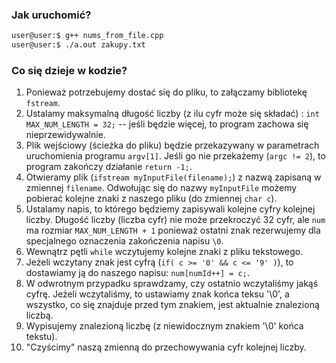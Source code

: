 ### Jak uruchomić?

```sh
user@user:$ g++ nums_from_file.cpp
user@user:$ ./a.out zakupy.txt
```

### Co się dzieje w kodzie?

1. Ponieważ potrzebujemy dostać się do pliku, to załączamy bibliotekę `fstream`.
2. Ustalamy maksymalną długość liczby (z ilu cyfr może się składać) : `int MAX_NUM_LENGTH = 32;` -- jeśli będzie więcej, to program zachowa się nieprzewidywalnie.
3. Plik wejściowy (ścieżka do pliku) będzie przekazywany w parametrach uruchomienia programu `argv[1]`. Jeśli go nie przekażemy (`argc != 2`), to program zakończy działanie `return -1;`.
4. Otwieramy plik (`ifstream myInputFile(filename);`) z nazwą zapisaną w zmiennej `filename`. Odwołując się do nazwy `myInputFile` możemy pobierać kolejne znaki z naszego pliku (do zmiennej `char c`).
5. Ustalamy napis, to którego będziemy zapisywali kolejne cyfry kolejnej liczby. Długość liczby (liczba cyfr) nie może przekroczyć 32 cyfr, ale `num` ma rozmiar `MAX_NUM_LENGTH + 1` ponieważ ostatni znak rezerwujemy dla specjalnego oznaczenia zakończenia napisu `\0`.
6. Wewnątrz pętli `while` wczytujemy kolejne znaki z pliku tekstowego.
7. Jeżeli wczytany znak jest cyfrą (`if( c >= '0' && c <= '9' )`), to dostawiamy ją do naszego napisu: `num[numId++] = c;`.
8. W odwrotnym przypadku sprawdzamy, czy ostatnio wczytaliśmy jakąś cyfrę. Jeżeli wczytaliśmy, to ustawiamy znak końca teksu '\0', a wszystko, co się znajduje przed tym znakiem, jest aktualnie znalezioną liczbą.
9. Wypisujemy znalezioną liczbę (z niewidocznym znakiem '\0' końca tekstu).
10. "Czyścimy" naszą zmienną do przechowywania cyfr kolejnej liczby.
